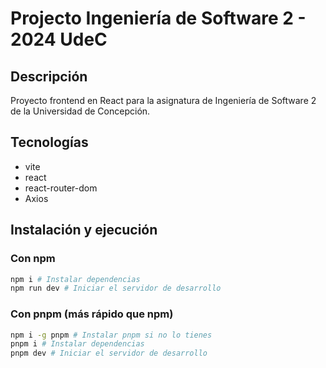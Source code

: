 # Projecto Ingeniería de Software 2 - 2024 UdeC

## Descripción
Proyecto frontend en React para la asignatura de Ingeniería de Software 2 de la Universidad de Concepción.

## Tecnologías
- vite 
- react
- react-router-dom
- Axios

## Instalación y ejecución

### Con npm
```bash
npm i # Instalar dependencias
npm run dev # Iniciar el servidor de desarrollo
```

### Con pnpm (más rápido que npm)
```bash
npm i -g pnpm # Instalar pnpm si no lo tienes
pnpm i # Instalar dependencias
pnpm dev # Iniciar el servidor de desarrollo
```

